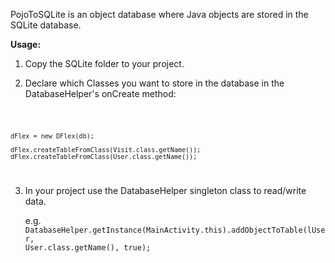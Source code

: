 PojoToSQLite is an object database where Java objects are stored in the SQLite database.

<b>Usage:</b>

1. Copy the SQLite folder to your project.

2. Declare which Classes you want to store in the database in the DatabaseHelper's onCreate method:
<code>
	
	dFlex = new DFlex(db);

	dFlex.createTableFromClass(Visit.class.getName());
	dFlex.createTableFromClass(User.class.getName());
</code>


3. In your project use the DatabaseHelper singleton class to read/write data.

	e.g.<code>
	DatabaseHelper.getInstance(MainActivity.this).addObjectToTable(lUser, User.class.getName(), true);
</code>
